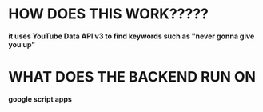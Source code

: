 # HOW DOES THIS WORK?????

**it uses YouTube Data API v3 to find keywords such as "never gonna give you up"**

# WHAT DOES THE BACKEND RUN ON

**google script apps**
